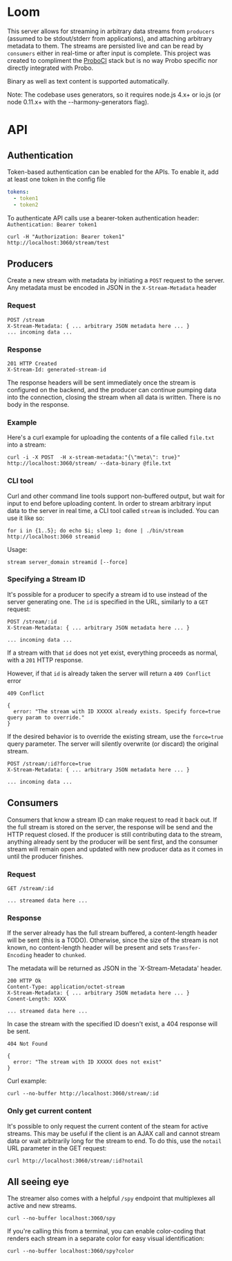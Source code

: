 # Loom

This server allows for streaming in arbitrary data streams from `producers` (assumed to be stdout/stderr from applications), and attaching arbitrary metadata to them. The streams are persisted live and can be read by `consumers` either in real-time or after input is complete. This project was created to compliment the [ProboCI](http://probo.ci) stack but is no way Probo specific nor directly integrated with Probo.

Binary as well as text content is supported automatically.

Note: The codebase uses generators, so it requires node.js 4.x+ or io.js (or node 0.11.x+ with the --harmony-generators flag).

# API

## Authentication

Token-based authentication can be enabled for the APIs. To enable it, add at least one token in the config file

```yaml
tokens:
  - token1
  - token2
```

To authenticate API calls use a bearer-token authentication header: `Authentication: Bearer token1`

```
curl -H "Authorization: Bearer token1" http://localhost:3060/stream/test
```

## Producers

Create a new stream with metadata by initiating a `POST` request to the server. Any metadata must be encoded in JSON in the `X-Stream-Metadata` header

### Request

```
POST /stream
X-Stream-Metadata: { ... arbitrary JSON metadata here ... }
... incoming data ...
```

### Response

```
201 HTTP Created
X-Stream-Id: generated-stream-id
```

The response headers will be sent immediately once the stream is configured on the backend, and the producer can continue pumping data into the connection, closing the stream when all data is written. There is no body in the response.


### Example
Here's a curl example for uploading the contents of a file called `file.txt` into a stream:

```
curl -i -X POST  -H x-stream-metadata:"{\"meta\": true}" http://localhost:3060/stream/ --data-binary @file.txt
```

### CLI tool

Curl and other command line tools support non-buffered output, but wait for input to end before uploading content. In order to stream arbitrary input data to the server in real time, a CLI tool called `stream` is included. You can use it like so:

```
for i in {1..5}; do echo $i; sleep 1; done | ./bin/stream http://localhost:3060 streamid
```

Usage:
```
stream server_domain streamid [--force]
```


### Specifying a Stream ID

It's possible for a producer to specify a stream id to use instead of the server generating one. The `id` is specified in the URL, similarly to a `GET` request:

```
POST /stream/:id
X-Stream-Metadata: { ... arbitrary JSON metadata here ... }

... incoming data ...
```

If a stream with that `id` does not yet exist, everything proceeds as normal, with a `201` HTTP response.

However, if that `id` is already taken the server will return a `409 Conflict` error

```
409 Conflict

{
  error: "The stream with ID XXXXX already exists. Specify force=true query param to override."
}
```

If the desired behavior is to override the existing stream, use  the `force=true` query parameter. The server will silently overwrite (or discard) the original stream.

```
POST /stream/:id?force=true
X-Stream-Metadata: { ... arbitrary JSON metadata here ... }

... incoming data ...
```



## Consumers

Consumers that know a stream ID can make request to read it back out. If the full stream is stored on the server, the response will be send and the HTTP request closed. If the producer is still contributing data to the stream, anything already sent by the producer will be sent first, and the consumer stream will remain open and updated with new producer data as it comes in until the producer finishes.

### Request
```
GET /stream/:id

... streamed data here ...
```

### Response

If the server already has the full stream buffered, a content-length header will be sent (this is a TODO). Otherwise, since the size of the stream is not known, no content-length header will be present and sets `Transfer-Encoding` header to `chunked`.

The metadata will be returned as JSON in the `X-Stream-Metadata' header.

```
200 HTTP Ok
Content-Type: application/octet-stream
X-Stream-Metadata: { ... arbitrary JSON metadata here ... }
Conent-Length: XXXX

... streamed data here ...
```

In case the stream with the specified ID doesn't exist, a 404 response will be sent.

```
404 Not Found

{
  error: "The stream with ID XXXXX does not exist"
}
```

Curl example:

```
curl --no-buffer http://localhost:3060/stream/:id
```

### Only get current content

It's possible to only request the current content of the steam for active streams. This may be useful if the client is an AJAX call and cannot stream data or wait arbitrarily long for the stream to end. To do this, use the `notail` URL parameter in the GET request:

```
curl http://localhost:3060/stream/:id?notail
```


## All seeing eye

The streamer also comes with a helpful `/spy` endpoint that multiplexes all active and new streams.

```
curl --no-buffer localhost:3060/spy
```

If you're calling this from a terminal, you can enable color-coding that renders each stream in a separate color for easy visual identification:

```
curl --no-buffer localhost:3060/spy?color
```
